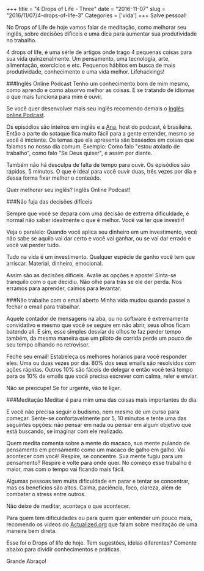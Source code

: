 +++
title = "4 Drops of Life - Three"
date = "2016-11-07"
slug = "2016/11/07/4-drops-of-life-3"
Categories = ['vida']
+++
Salve pessoal! 

No Drops of Life de hoje vamos falar de meditação, como melhorar seu inglês, sobre decisões difíceis e uma dica para aumentar sua produtividade no trabalho.

4 drops of life, é uma série de artigos onde trago 4 pequenas coisas para sua vida quinzenalmente. Um pensamento, uma tecnologia, arte, alimentação, exercícios e etc. Pequenos hábitos em busca de mais produtividade, conhecimento e uma vida melhor. Lifehackings!

###Inglês Online Podcast
Tenho um conhecimento bom de mim mesmo, como aprendo e como absorvo melhor as coisas. E se tratando de idiomas o que mais funciona para mim é ouvir.

Se você quer desenvolver mais seu inglês recomendo demais o [Inglês online Podcast](http://www.inglesonline.com.br/category/podcast-inglesonline/).

<!--more-->

Os episódios são inteiros em inglês e a [Ana](https://twitter.com/inglesonline), host do podcast, é brasileira. Então a parte do sotaque fica muito fácil para a gente entender, mesmo se você é iniciante. Os temas que ela apresenta são baseados em coisas que falamos no nosso dia comum. Exemplo: Como falo "estou atolado de trabalho", como falo "Se Deus quiser", e assim por diante.

Também não há desculpa de falta de tempo para ouvir. Os episódios são rápidos, 5 minutos. O que é ideal para você ouvir duas, três vezes por dia e dessa forma fixar melhor o conteúdo.

Quer melhorar seu inglês? Inglês Online Podcast!

###Não fuja das decisões difíceis

Sempre que você se depara com uma decisão de extrema dificuldade, é normal não saber idealmente o que é melhor. Você vai ter que investir!

Veja o paralelo: Quando você aplica seu dinheiro em um investimento, você não sabe se aquilo vai dar certo e você vai ganhar, ou se vai dar errado e você vai perder tudo.

Tudo na vida é um investimento. Qualquer espécie de ganho você tem que arriscar. Material, dinheiro, emocional.

Assim são as decisões difíceis. Avalie as opções e aposte! Sinta-se tranquilo com o que decidiu. Não olhe para trás se ele der perda. Nos erramos para aprender, caímos para levantar.

###Não trabalhe com o email aberto
Minha vida mudou quando passei a fechar o email para trabalhar.

Aquele contador de mensagens na aba, ou no software é extremamente convidativo e mesmo que você se segure em não abrir, seus olhos ficam batendo ali. E sim, esse simples desviar de olhos te faz perder tempo também, da mesma maneira que um piloto de corrida perde um pouco de seu tempo olhando no retrovisor.

Feche seu email! Estabeleça os melhores horários para você responder eles. Uma ou duas vezes por dia. 80% dos seus emails são resolvidos com ações rápidas. Outros 10% são fáceis de delegar e então você terá tempo para os 10% de emails que você precisa escrever com calma, reler e enviar.

Não se preocupe! Se for urgente, vão te ligar.

###Meditação
Meditar é para mim uma das coisas mais importantes do dia.

E você não precisa seguir o budismo, nem mesmo de um curso para começar. Sente-se confortavelmente por 5, 10 minutos e tente uma das seguintes opções: não pensar em nada ou pensar em algum objetivo que está buscando, se imaginar com ele realizado.

Quem medita comenta sobre a mente do macaco, sua mente pulando de pensamento em pensamento como um macaco de galho em galho. Vai acontecer com você! Respire, se concentre. Sua mente fugiu para um pensamento? Respire e volte para onde quer. No começo esse trabalho é maior, mas com o tempo vai ficando mais fácil.

Algumas pessoas tem muita dificuldade em parar e tentar se concentrar, mas os benefícios são altos. Calma, paciência, foco, clareza, além de combater o stress entre outros.

Não deixe de meditar, aconteça o que acontecer.

Para quem tem dificuldades ou para quem quer entender um pouco mais, recomendo os vídeos do [Actualized.org](https://www.youtube.com/user/ActualizedOrg/search?query=meditation) que falam sobre meditação de uma maneira bem direta.

Esse foi o Drops of life de hoje. Tem sugestões, ideias diferentes? Comente abaixo para dividir conhecimentos e práticas.

Grande Abraço!

